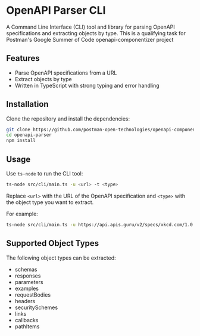 # OpenAPI Parser CLI

A Command Line Interface (CLI) tool and library for parsing OpenAPI specifications and extracting objects by type. This is a qualifying task for Postman's Google Summer of Code openapi-componentizer project

## Features

- Parse OpenAPI specifications from a URL
- Extract objects by type
- Written in TypeScript with strong typing and error handling

## Installation

Clone the repository and install the dependencies:

```bash
git clone https://github.com/postman-open-technologies/openapi-componentizer.git
cd openapi-parser
npm install
```

## Usage

Use `ts-node` to run the CLI tool:

```bash
ts-node src/cli/main.ts -u <url> -t <type>
```

Replace `<url>` with the URL of the OpenAPI specification and `<type>` with the object type you want to extract.

For example:

```bash
ts-node src/cli/main.ts -u https://api.apis.guru/v2/specs/xkcd.com/1.0.0/openapi.yaml -t responses
```

## Supported Object Types

The following object types can be extracted:

- schemas
- responses
- parameters
- examples
- requestBodies
- headers
- securitySchemes
- links
- callbacks
- pathItems
